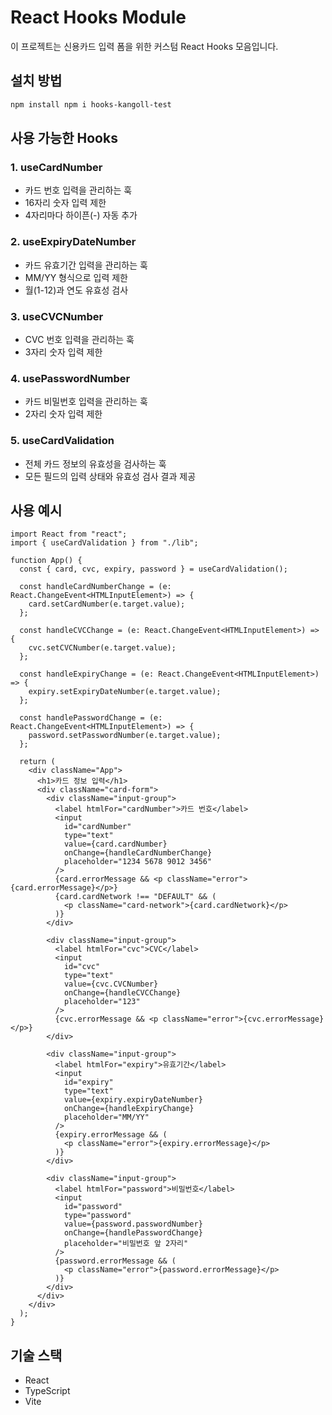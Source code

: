 # React Hooks Module

이 프로젝트는 신용카드 입력 폼을 위한 커스텀 React Hooks 모음입니다.

## 설치 방법

```bash
npm install npm i hooks-kangoll-test
```

## 사용 가능한 Hooks

### 1. useCardNumber

- 카드 번호 입력을 관리하는 훅
- 16자리 숫자 입력 제한
- 4자리마다 하이픈(-) 자동 추가

### 2. useExpiryDateNumber

- 카드 유효기간 입력을 관리하는 훅
- MM/YY 형식으로 입력 제한
- 월(1-12)과 연도 유효성 검사

### 3. useCVCNumber

- CVC 번호 입력을 관리하는 훅
- 3자리 숫자 입력 제한

### 4. usePasswordNumber

- 카드 비밀번호 입력을 관리하는 훅
- 2자리 숫자 입력 제한

### 5. useCardValidation

- 전체 카드 정보의 유효성을 검사하는 훅
- 모든 필드의 입력 상태와 유효성 검사 결과 제공

## 사용 예시

```tsx
import React from "react";
import { useCardValidation } from "./lib";

function App() {
  const { card, cvc, expiry, password } = useCardValidation();

  const handleCardNumberChange = (e: React.ChangeEvent<HTMLInputElement>) => {
    card.setCardNumber(e.target.value);
  };

  const handleCVCChange = (e: React.ChangeEvent<HTMLInputElement>) => {
    cvc.setCVCNumber(e.target.value);
  };

  const handleExpiryChange = (e: React.ChangeEvent<HTMLInputElement>) => {
    expiry.setExpiryDateNumber(e.target.value);
  };

  const handlePasswordChange = (e: React.ChangeEvent<HTMLInputElement>) => {
    password.setPasswordNumber(e.target.value);
  };

  return (
    <div className="App">
      <h1>카드 정보 입력</h1>
      <div className="card-form">
        <div className="input-group">
          <label htmlFor="cardNumber">카드 번호</label>
          <input
            id="cardNumber"
            type="text"
            value={card.cardNumber}
            onChange={handleCardNumberChange}
            placeholder="1234 5678 9012 3456"
          />
          {card.errorMessage && <p className="error">{card.errorMessage}</p>}
          {card.cardNetwork !== "DEFAULT" && (
            <p className="card-network">{card.cardNetwork}</p>
          )}
        </div>

        <div className="input-group">
          <label htmlFor="cvc">CVC</label>
          <input
            id="cvc"
            type="text"
            value={cvc.CVCNumber}
            onChange={handleCVCChange}
            placeholder="123"
          />
          {cvc.errorMessage && <p className="error">{cvc.errorMessage}</p>}
        </div>

        <div className="input-group">
          <label htmlFor="expiry">유효기간</label>
          <input
            id="expiry"
            type="text"
            value={expiry.expiryDateNumber}
            onChange={handleExpiryChange}
            placeholder="MM/YY"
          />
          {expiry.errorMessage && (
            <p className="error">{expiry.errorMessage}</p>
          )}
        </div>

        <div className="input-group">
          <label htmlFor="password">비밀번호</label>
          <input
            id="password"
            type="password"
            value={password.passwordNumber}
            onChange={handlePasswordChange}
            placeholder="비밀번호 앞 2자리"
          />
          {password.errorMessage && (
            <p className="error">{password.errorMessage}</p>
          )}
        </div>
      </div>
    </div>
  );
}
```

## 기술 스택

- React
- TypeScript
- Vite
